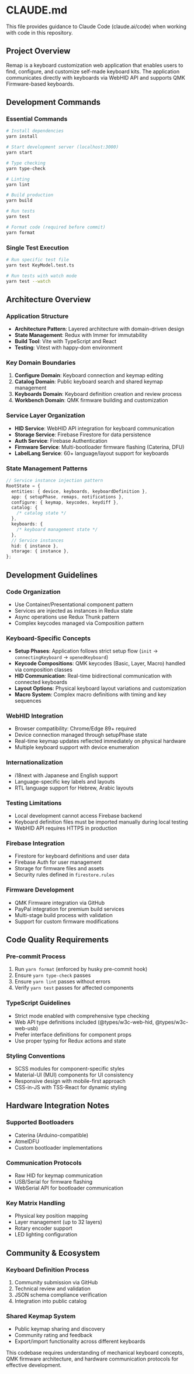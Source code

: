 # CLAUDE.md

This file provides guidance to Claude Code (claude.ai/code) when working with code in this repository.

## Project Overview

Remap is a keyboard customization web application that enables users to find, configure, and customize self-made keyboard kits. The application communicates directly with keyboards via WebHID API and supports QMK Firmware-based keyboards.

## Development Commands

### Essential Commands

```bash
# Install dependencies
yarn install

# Start development server (localhost:3000)
yarn start

# Type checking
yarn type-check

# Linting
yarn lint

# Build production
yarn build

# Run tests
yarn test

# Format code (required before commit)
yarn format
```

### Single Test Execution

```bash
# Run specific test file
yarn test KeyModel.test.ts

# Run tests with watch mode
yarn test --watch
```

## Architecture Overview

### Application Structure

- **Architecture Pattern**: Layered architecture with domain-driven design
- **State Management**: Redux with Immer for immutability
- **Build Tool**: Vite with TypeScript and React
- **Testing**: Vitest with happy-dom environment

### Key Domain Boundaries

1. **Configure Domain**: Keyboard connection and keymap editing
2. **Catalog Domain**: Public keyboard search and shared keymap management
3. **Keyboards Domain**: Keyboard definition creation and review process
4. **Workbench Domain**: QMK firmware building and customization

### Service Layer Organization

- **HID Service**: WebHID API integration for keyboard communication
- **Storage Service**: Firebase Firestore for data persistence
- **Auth Service**: Firebase Authentication
- **Firmware Service**: Multi-bootloader firmware flashing (Caterina, DFU)
- **LabelLang Service**: 60+ language/layout support for keyboards

### State Management Patterns

```typescript
// Service instance injection pattern
RootState = {
  entities: { device, keyboards, keyboardDefinition },
  app: { setupPhase, remaps, notifications },
  configure: { keymap, keycodes, keydiff },
  catalog: {
    /* catalog state */
  },
  keyboards: {
    /* keyboard management state */
  },
  // Service instances
  hid: { instance },
  storage: { instance },
};
```

## Development Guidelines

### Code Organization

- Use Container/Presentational component pattern
- Services are injected as instances in Redux state
- Async operations use Redux Thunk pattern
- Complex keycodes managed via Composition pattern

### Keyboard-Specific Concepts

- **Setup Phases**: Application follows strict setup flow (`init` → `connectingKeyboard` → `openedKeyboard`)
- **Keycode Compositions**: QMK keycodes (Basic, Layer, Macro) handled via composition classes
- **HID Communication**: Real-time bidirectional communication with connected keyboards
- **Layout Options**: Physical keyboard layout variations and customization
- **Macro System**: Complex macro definitions with timing and key sequences

### WebHID Integration

- Browser compatibility: Chrome/Edge 89+ required
- Device connection managed through setupPhase state
- Real-time keymap updates reflected immediately on physical hardware
- Multiple keyboard support with device enumeration

### Internationalization

- i18next with Japanese and English support
- Language-specific key labels and layouts
- RTL language support for Hebrew, Arabic layouts

### Testing Limitations

- Local development cannot access Firebase backend
- Keyboard definition files must be imported manually during local testing
- WebHID API requires HTTPS in production

### Firebase Integration

- Firestore for keyboard definitions and user data
- Firebase Auth for user management
- Storage for firmware files and assets
- Security rules defined in `firestore.rules`

### Firmware Development

- QMK Firmware integration via GitHub
- PayPal integration for premium build services
- Multi-stage build process with validation
- Support for custom firmware modifications

## Code Quality Requirements

### Pre-commit Process

1. Run `yarn format` (enforced by husky pre-commit hook)
2. Ensure `yarn type-check` passes
3. Ensure `yarn lint` passes without errors
4. Verify `yarn test` passes for affected components

### TypeScript Guidelines

- Strict mode enabled with comprehensive type checking
- Web API type definitions included (@types/w3c-web-hid, @types/w3c-web-usb)
- Prefer interface definitions for component props
- Use proper typing for Redux actions and state

### Styling Conventions

- SCSS modules for component-specific styles
- Material-UI (MUI) components for UI consistency
- Responsive design with mobile-first approach
- CSS-in-JS with TSS-React for dynamic styling

## Hardware Integration Notes

### Supported Bootloaders

- Caterina (Arduino-compatible)
- AtmelDFU
- Custom bootloader implementations

### Communication Protocols

- Raw HID for keymap communication
- USB/Serial for firmware flashing
- WebSerial API for bootloader communication

### Key Matrix Handling

- Physical key position mapping
- Layer management (up to 32 layers)
- Rotary encoder support
- LED lighting configuration

## Community & Ecosystem

### Keyboard Definition Process

1. Community submission via GitHub
2. Technical review and validation
3. JSON schema compliance verification
4. Integration into public catalog

### Shared Keymap System

- Public keymap sharing and discovery
- Community rating and feedback
- Export/import functionality across different keyboards

This codebase requires understanding of mechanical keyboard concepts, QMK firmware architecture, and hardware communication protocols for effective development.

